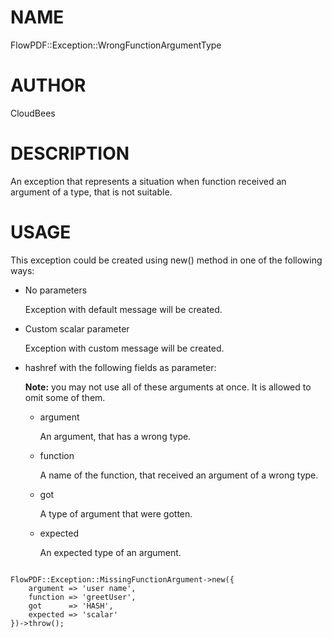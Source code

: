# NAME

FlowPDF::Exception::WrongFunctionArgumentType

# AUTHOR

CloudBees

# DESCRIPTION

An exception that represents a situation when function received an argument of a type, that is not suitable.

# USAGE

This exception could be created using new() method in one of the following ways:

- No parameters

    Exception with default message will be created.

- Custom scalar parameter

    Exception with custom message will be created.

- hashref with the following fields as parameter:

    **Note:** you may not use all of these arguments at once. It is allowed to omit some of them.

    - argument

        An argument, that has a wrong type.

    - function

        A name of the function, that received an argument of a wrong type.

    - got

        A type of argument that were gotten.

    - expected

        An expected type of an argument.

```

FlowPDF::Exception::MissingFunctionArgument->new({
    argument => 'user name',
    function => 'greetUser',
    got      => 'HASH',
    expected => 'scalar'
})->throw();

```